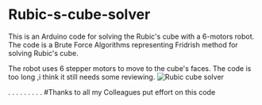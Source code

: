 # Rubic-s-cube-solver
This is an Arduino  code for solving the Rubic's cube with a 6-motors robot. The code is a Brute Force Algorithms representing Fridrish method for solving Rubic's cube.

The robot uses 6 stepper motors to move to the cube's faces. The code is too long ,i think it still needs some reviewing.
![Rubic cube solver](https://user-images.githubusercontent.com/37993690/160304061-238650e7-0828-4075-b5e4-14320a50bbdc.jpg)


.
.
.
.
.
.
.
.
.
#Thanks to all my Colleagues put effort on this code
